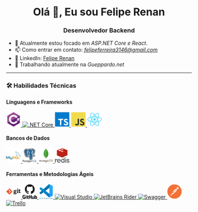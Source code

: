 <h1 align="center">Olá 👋, Eu sou Felipe Renan</h1>
<h3 align="center">Desenvolvedor Backend</h3>

- 🌱 Atualmente estou focado em *ASP.NET Core e React*.
- 📫 Como entrar em contato: *felipeferreira3146@gmail.com*
- 💼 LinkedIn: [Felipe Renan](https://linkedin.com/in/felipe-renan-9a747a274)
- 🏢 Trabalhando atualmente na *Gueppardo.net*

---

### 🛠️ Habilidades Técnicas

#### Linguagens e Frameworks
<p align="left">
  <a href="https://learn.microsoft.com/dotnet/csharp/" target="_blank">
    <img src="https://raw.githubusercontent.com/devicons/devicon/master/icons/csharp/csharp-original.svg" alt="C#" width="40" height="40"/>
  </a>
  <a href="https://dotnet.microsoft.com/en-us/apps/aspnet" target="_blank">
    <img src="https://upload.wikimedia.org/wikipedia/commons/e/ee/.NET_Core_Logo.svg" alt=".NET Core" width="40" height="40"/>
  </a>
  <a href="https://www.typescriptlang.org/" target="_blank">
    <img src="https://raw.githubusercontent.com/devicons/devicon/master/icons/typescript/typescript-original.svg" alt="TypeScript" width="40" height="40"/>
  </a>
  <a href="https://www.javascript.com/" target="_blank">
    <img src="https://raw.githubusercontent.com/devicons/devicon/master/icons/javascript/javascript-original.svg" alt="JavaScript" width="40" height="40"/>
  </a>
  <a href="https://react.dev/" target="_blank">
    <img src="https://raw.githubusercontent.com/devicons/devicon/master/icons/react/react-original.svg" alt="React" width="40" height="40"/>
  </a>
</p>

#### Bancos de Dados
<p align="left">
  <a href="https://www.mysql.com/" target="_blank">
    <img src="https://raw.githubusercontent.com/devicons/devicon/master/icons/mysql/mysql-original-wordmark.svg" alt="MySQL" width="40" height="40"/>
  </a>
  <a href="https://www.postgresql.org/" target="_blank">
    <img src="https://raw.githubusercontent.com/devicons/devicon/master/icons/postgresql/postgresql-original-wordmark.svg" alt="PostgreSQL" width="40" height="40"/>
  </a>
  <a href="https://www.mongodb.com/" target="_blank">
    <img src="https://raw.githubusercontent.com/devicons/devicon/master/icons/mongodb/mongodb-original-wordmark.svg" alt="MongoDB" width="40" height="40"/>
  </a>
  <a href="https://redis.io/" target="_blank">
    <img src="https://raw.githubusercontent.com/devicons/devicon/master/icons/redis/redis-original-wordmark.svg" alt="Redis" width="40" height="40"/>
  </a>
</p>

#### Ferramentas e Metodologias Ágeis
<p align="left">
  <a href="https://git-scm.com/" target="_blank">
    <img src="https://raw.githubusercontent.com/devicons/devicon/master/icons/git/git-original-wordmark.svg" alt="Git" width="40" height="40"/>
  </a>
  <a href="https://github.com/" target="_blank">
    <img src="https://raw.githubusercontent.com/devicons/devicon/master/icons/github/github-original-wordmark.svg" alt="GitHub" width="40" height="40"/>
  </a>
  <a href="https://code.visualstudio.com/" target="_blank">
    <img src="https://raw.githubusercontent.com/devicons/devicon/master/icons/vscode/vscode-original-wordmark.svg" alt="VS Code" width="40" height="40"/>
  </a>
  <a href="https://visualstudio.microsoft.com/" target="_blank">
    <img src="https://visualstudio.microsoft.com/wp-content/uploads/2021/10/Product-Icon.svg" alt="Visual Studio" width="40" height="40"/>
  </a>
  <a href="https://www.jetbrains.com/rider/" target="_blank">
    <img src="https://resources.jetbrains.com/storage/products/company/brand/logos/Rider_icon.png" alt="JetBrains Rider" width="40" height="40"/>
  </a>
  <a href="https://swagger.io/" target="_blank">
    <img src="https://raw.githubusercontent.com/swagger-api/swagger.io/wordpress/images/assets/SW-logo-clr.png" alt="Swagger" width="40" height="40"/>
  </a>
  <a href="https://www.postman.com/" target="_blank">
    <img src="https://raw.githubusercontent.com/devicons/devicon/master/icons/postman/postman-original.svg" alt="Postman" width="40" height="40"/>
  </a>
  <a href="https://trello.com/" target="_blank">
    <img src="https://cdn.worldvectorlogo.com/logos/trello.svg" alt="Trello" width="40" height="40"/>
  </a>
</p>
